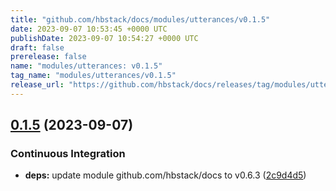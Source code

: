```yaml
---
title: "github.com/hbstack/docs/modules/utterances/v0.1.5"
date: 2023-09-07 10:53:45 +0000 UTC
publishDate: 2023-09-07 10:54:27 +0000 UTC
draft: false
prerelease: false
name: "modules/utterances: v0.1.5"
tag_name: "modules/utterances/v0.1.5"
release_url: "https://github.com/hbstack/docs/releases/tag/modules/utterances/v0.1.5"
---
```


## [0.1.5](https://github.com/hbstack/docs/compare/modules/utterances/v0.1.4...modules/utterances/v0.1.5) (2023-09-07)


### Continuous Integration

* **deps:** update module github.com/hbstack/docs to v0.6.3 ([2c9d4d5](https://github.com/hbstack/docs/commit/2c9d4d5130a966793eb0eb641395b3da8269df9d))
